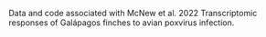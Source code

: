 Data and code associated with McNew et al. 2022 Transcriptomic responses of Galápagos finches to avian poxvirus infection.
